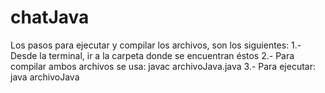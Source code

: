 # chatJava
Los pasos para ejecutar y compilar los archivos, son los siguientes:
1.- Desde la terminal, ir a la carpeta donde se encuentran éstos
2.- Para compilar ambos archivos se usa:
    javac archivoJava.java
3.- Para ejecutar:
    java archivoJava
